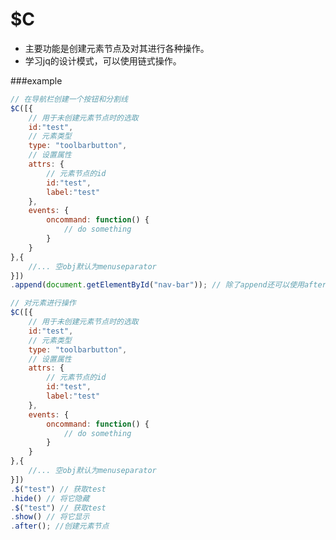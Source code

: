 $C
===================================  
 - 主要功能是创建元素节点及对其进行各种操作。
 - 学习jq的设计模式，可以使用链式操作。

###example
```js
// 在导航栏创建一个按钮和分割线
$C([{
	// 用于未创建元素节点时的选取
	id:"test",
	// 元素类型
	type: "toolbarbutton",
	// 设置属性
	attrs: {
		// 元素节点的id
		id:"test",
		label:"test"
	},
	events: {
		oncommand: function() {
			// do something
		}
	}
},{
	//... 空obj默认为menuseparator
}])
.append(document.getElementById("nav-bar")); // 除了append还可以使用after和before
```
```js
// 对元素进行操作
$C([{
	// 用于未创建元素节点时的选取
	id:"test",
	// 元素类型
	type: "toolbarbutton",
	// 设置属性
	attrs: {
		// 元素节点的id
		id:"test",
		label:"test"
	},
	events: {
		oncommand: function() {
			// do something
		}
	}
},{
	//... 空obj默认为menuseparator
}])
.$("test") // 获取test
.hide() // 将它隐藏
.$("test") // 获取test
.show() // 将它显示
.after(); //创建元素节点
```


